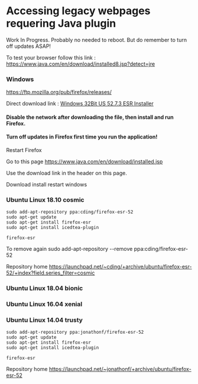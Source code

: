 
# Accessing legacy webpages requering Java plugin
Work In Progress. Probably no needed to reboot. But do remember to turn off updates ASAP!

To test your browser follow this link : https://www.java.com/en/download/installed8.jsp?detect=jre


### Windows

https://ftp.mozilla.org/pub/firefox/releases/


Direct download link : [Windows 32Bit US 52.7.3 ESR Installer](https://ftp.mozilla.org/pub/firefox/releases/52.7.3esr/win32/en-US/Firefox%20Setup%2052.7.3esr.exe)

#### Disable the network after downloading the file, then install and run Firefox.
#### Turn off updates in Firefox first time you run the application!

Restart Firefox

Go to this page https://www.java.com/en/download/installed.jsp

Use the download link in the header on this page.

Download install restart windows



### Ubuntu Linux 18.10  cosmic
```
sudo add-apt-repository ppa:cding/firefox-esr-52
sudo apt-get update
sudo apt-get install firefox-esr
sudo apt-get install icedtea-plugin

firefox-esr

```

To remove again
sudo add-apt-repository --remove ppa:cding/firefox-esr-52

Repository home
https://launchpad.net/~cding/+archive/ubuntu/firefox-esr-52/+index?field.series_filter=cosmic

### Ubuntu Linux 18.04 bionic 
### Ubuntu Linux 16.04 xenial
### Ubuntu Linux 14.04 trusty
```
sudo add-apt-repository ppa:jonathonf/firefox-esr-52
sudo apt-get update
sudo apt-get install firefox-esr
sudo apt-get install icedtea-plugin

firefox-esr

```

Repository home
https://launchpad.net/~jonathonf/+archive/ubuntu/firefox-esr-52

